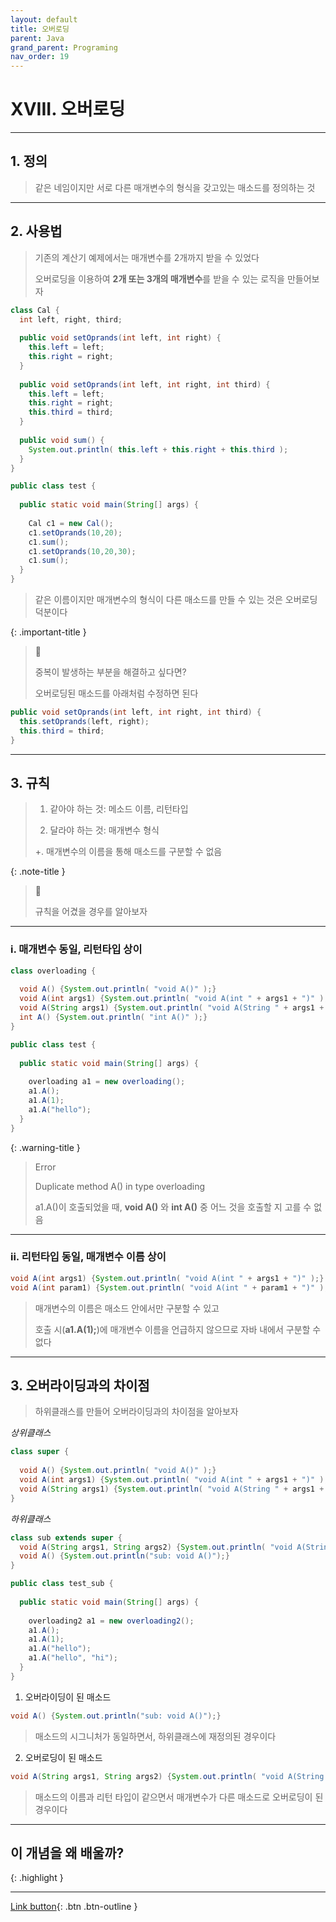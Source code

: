```yaml
---
layout: default
title: 오버로딩
parent: Java
grand_parent: Programing
nav_order: 19
---
```


# XVIII. 오버로딩

---

## 1. 정의

> 같은 네임이지만 서로 다른 매개변수의 형식을 갖고있는 매소드를 정의하는 것

---

## 2. 사용법

> 기존의 계산기 예제에서는 매개변수를 2개까지 받을 수 있었다
>
> 오버로딩을 이용하여 **2개 또는 3개의 매개변수**를 받을 수 있는 로직을 만들어보자

```java
class Cal {
  int left, right, third;
	
  public void setOprands(int left, int right) {
    this.left = left;
    this.right = right;
  }
	
  public void setOprands(int left, int right, int third) {
    this.left = left;
    this.right = right;
    this.third = third;
  }
	
  public void sum() {
    System.out.println( this.left + this.right + this.third );
  }
}

public class test {
	
  public static void main(String[] args) {
		
    Cal c1 = new Cal();
    c1.setOprands(10,20);
    c1.sum();
    c1.setOprands(10,20,30);
    c1.sum();
  }
}
```

> 같은 이름이지만 매개변수의 형식이 다른 매소드를 만들 수 있는 것은 오버로딩 덕분이다

{: .important-title }
> 🤔
>
> 중복이 발생하는 부분을 해결하고 싶다면?
>
> 오버로딩된 매소드를 아래처럼 수정하면 된다

```java
public void setOprands(int left, int right, int third) {
  this.setOprands(left, right);
  this.third = third;
}
```


---

## 3. 규칙

> 1. 같아야 하는 것: 메소드 이름, 리턴타입
>
> 2. 달라야 하는 것: 매개변수 형식
>
> +. 매개변수의 이름을 통해 매소드를 구분할 수 없음

{: .note-title }
> 🧐
>
> 규칙을 어겼을 경우를 알아보자

---

### i. 매개변수 동일, 리턴타입 상이

```java
class overloading {
	
  void A() {System.out.println( "void A()" );}
  void A(int args1) {System.out.println( "void A(int " + args1 + ")" );}
  void A(String args1) {System.out.println( "void A(String " + args1 + ")" );}
  int A() {System.out.println( "int A()" );}
}

public class test {
	
  public static void main(String[] args) {
		
    overloading a1 = new overloading();
    a1.A();
    a1.A(1);
    a1.A("hello");
  }
}
```

{: .warning-title }
> Error
>
> Duplicate method A() in type overloading
>
> a1.A()이 호출되었을 때, **void A()** 와 **int A()** 중 어느 것을 호출할 지 고를 수 없음

---

### ii. 리턴타입 동일, 매개변수 이름 상이

```java
void A(int args1) {System.out.println( "void A(int " + args1 + ")" );}
void A(int param1) {System.out.println( "void A(int " + param1 + ")" );}
```

> 매개변수의 이름은 매소드 안에서만 구분할 수 있고
>
> 호출 시(**a1.A(1);**)에 매개변수 이름을 언급하지 않으므로 자바 내에서 구분할 수 없다

---

## 3. 오버라이딩과의 차이점

> 하위클래스를 만들어 오버라이딩과의 차이점을 알아보자

_상위클래스_

```java
class super {
	
  void A() {System.out.println( "void A()" );}
  void A(int args1) {System.out.println( "void A(int " + args1 + ")" );}
  void A(String args1) {System.out.println( "void A(String " + args1 + ")" );}
}
```

_하위클래스_

```java
class sub extends super {
  void A(String args1, String args2) {System.out.println( "void A(String " + args1 + " " + args2 + ")" );}
  void A() {System.out.println("sub: void A()");}
}

public class test_sub {
	
  public static void main(String[] args) {
		
    overloading2 a1 = new overloading2();
    a1.A();
    a1.A(1);
    a1.A("hello");
    a1.A("hello", "hi");
  }
}
```

1. 오버라이딩이 된 매소드

```java
void A() {System.out.println("sub: void A()");}
```

> 매소드의 시그니처가 동일하면서, 하위클래스에 재정의된 경우이다

2. 오버로딩이 된 매소드

```java
void A(String args1, String args2) {System.out.println( "void A(String " + args1 + " " + args2 + ")" );}
```

> 매소드의 이름과 리턴 타입이 같으면서 매개변수가 다른 매소드로 오버로딩이 된 경우이다

---

## **이 개념을 왜 배울까?**

{: .highlight }
> 

> 
> 
>

---

[Link button](https://opentutorials.org/course/1223/6088){: .btn .btn-outline }
